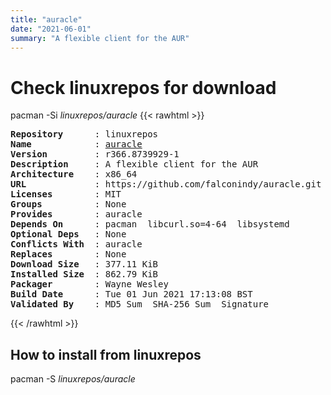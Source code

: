 ```yaml
---
title: "auracle"
date: "2021-06-01"
summary: "A flexible client for the AUR"
---
```


# Check linuxrepos for download

pacman -Si *linuxrepos/auracle*
{{< rawhtml >}}
<pre class="highlight">
<b>Repository</b>      : linuxrepos
<b>Name</b>            : <a href="../../x86_64/auracle-r366.8739929-1-x86_64.pkg.tar.zst">auracle</a>
<b>Version</b>         : r366.8739929-1
<b>Description</b>     : A flexible client for the AUR
<b>Architecture</b>    : x86_64
<b>URL</b>             : https://github.com/falconindy/auracle.git
<b>Licenses</b>        : MIT
<b>Groups</b>          : None
<b>Provides</b>        : auracle
<b>Depends On</b>      : pacman  libcurl.so=4-64  libsystemd
<b>Optional Deps</b>   : None
<b>Conflicts With</b>  : auracle
<b>Replaces</b>        : None
<b>Download Size</b>   : 377.11 KiB
<b>Installed Size</b>  : 862.79 KiB
<b>Packager</b>        : Wayne Wesley <wayne6324@gmail.com>
<b>Build Date</b>      : Tue 01 Jun 2021 17:13:08 BST
<b>Validated By</b>    : MD5 Sum  SHA-256 Sum  Signature
</pre>
{{< /rawhtml >}}
## How to install from linuxrepos

pacman -S *linuxrepos/auracle*
